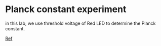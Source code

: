# Planck constant experiment
in this lab, we use threshold voltage of Red LED to determine the Planck constant.



[Ref](https://ncmn.unl.edu/outreach/Home_Resources/PlanckAnnotations.pdf)
